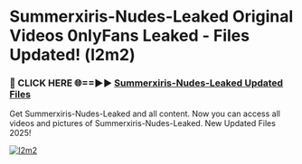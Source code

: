 # Summerxiris-Nudes-Leaked Original Videos 0nlyFans Leaked - Files Updated! (l2m2)

<h3>🔴 CLICK HERE 🌐==►► <a href="https://tinyurl.com/5h6xmrr3" rel="nofollow">Summerxiris-Nudes-Leaked Updated Files</a></h3>

Get Summerxiris-Nudes-Leaked and all content. Now you can access all videos and pictures of Summerxiris-Nudes-Leaked. New Updated Files 2025!

[![l2m2](https://i.imgur.com/KVD873Z.gif)](https://tinyurl.com/5h6xmrr3)
